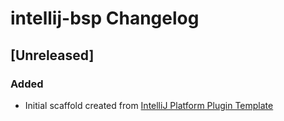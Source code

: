 <!-- Keep a Changelog guide -> https://keepachangelog.com -->

# intellij-bsp Changelog

## [Unreleased]
### Added
- Initial scaffold created from [IntelliJ Platform Plugin Template](https://github.com/JetBrains/intellij-platform-plugin-template)
